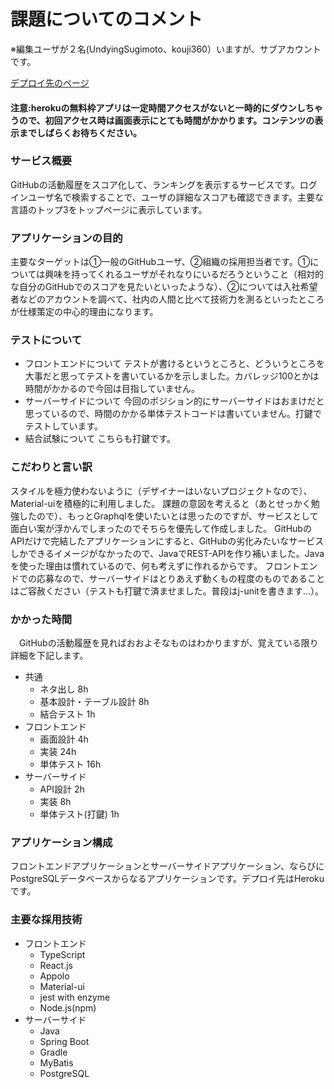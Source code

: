 # 課題についてのコメント

※編集ユーザが２名(UndyingSugimoto、kouji360）いますが、サブアカウントです。

[デプロイ先のページ](https://github-ranking.herokuapp.com/)
#### 注意:herokuの無料枠アプリは一定時間アクセスがないと一時的にダウンしちゃうので、初回アクセス時は画面表示にとても時間がかかります。コンテンツの表示までしばらくお待ちください。

### サービス概要
 GitHubの活動履歴をスコア化して、ランキングを表示するサービスです。ログインユーザ名で検索することで、ユーザの詳細なスコアも確認できます。主要な言語のトップ3をトップページに表示しています。
 
### アプリケーションの目的
 主要なターゲットは①一般のGitHubユーザ、②組織の採用担当者です。①については興味を持ってくれるユーザがそれなりにいるだろうということ（相対的な自分のGitHubでのスコアを見たいといったような）、②については入社希望者などのアカウントを調べて、社内の人間と比べて技術力を測るといったところが仕様策定の中心的理由になります。
 
### テストについて
 - フロントエンドについて
  テストが書けるというところと、どういうところを大事だと思ってテストを書いているかを示しました。カバレッジ100とかは時間がかかるので今回は目指していません。
 - サーバーサイドについて
  今回のポジション的にサーバーサイドはおまけだと思っているので、時間のかかる単体テストコードは書いていません。打鍵でテストしています。
 - 結合試験について
  こちらも打鍵です。
 
### こだわりと言い訳
 スタイルを極力使わないように（デザイナーはいないプロジェクトなので）、Material-uiを積極的に利用しました。
 課題の意図を考えると（あとせっかく勉強したので）、もっとGraphqlを使いたいとは思ったのですが、サービスとして面白い案が浮かんでしまったのでそちらを優先して作成しました。
 GitHubのAPIだけで完結したアプリケーションにすると、GitHubの劣化みたいなサービスしかできるイメージがなかったので、JavaでREST-APIを作り補いました。Javaを使った理由は慣れているので、何も考えずに作れるからです。
 フロントエンドでの応募なので、サーバーサイドはとりあえず動くもの程度のものであることはご容赦ください（テストも打鍵で済ませました。普段はj-unitを書きます...）。
 
 
### かかった時間
　GitHubの活動履歴を見ればおおよそなものはわかりますが、覚えている限り詳細を下記します。
 - 共通
    - ネタ出し 8h
    - 基本設計・テーブル設計 8h
    - 結合テスト 1h
 - フロントエンド
    - 画面設計 4h
    - 実装 24h
    - 単体テスト 16h
 - サーバーサイド
    - API設計 2h
    - 実装 8h
    - 単体テスト(打鍵) 1h

### アプリケーション構成
 フロントエンドアプリケーションとサーバーサイドアプリケーション、ならびにPostgreSQLデータベースからなるアプリケーションです。デプロイ先はHerokuです。
 
### 主要な採用技術
- フロントエンド
  - TypeScript
  - React.js
  - Appolo
  - Material-ui
  - jest with enzyme
  - Node.js(npm)
- サーバーサイド
  - Java
  - Spring Boot
  - Gradle
  - MyBatis
  - PostgreSQL
